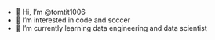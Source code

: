 - 👋 Hi, I’m @tomtit1006
- 👀 I’m interested in code and soccer
- 🌱 I’m currently learning data engineering and data scientist

<!---
tomtit1006/tomtit1006 is a ✨ special ✨ repository because its `README.md` (this file) appears on your GitHub profile.
You can click the Preview link to take a look at your changes.
--->

